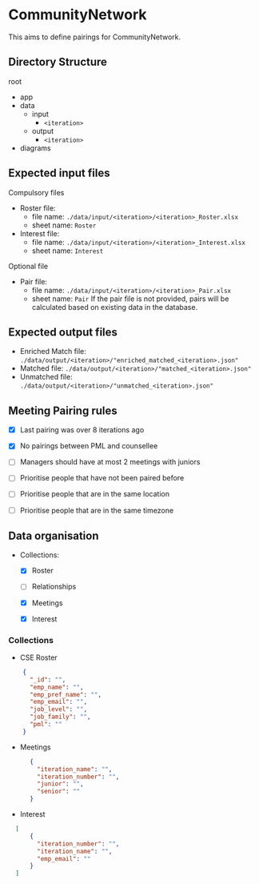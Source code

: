 # CommunityNetwork
This aims to define pairings for CommunityNetwork.


## Directory Structure

root
- app
- data
  - input
    - `<iteration>`
  - output
    - `<iteration>`
- diagrams


## Expected input files

Compulsory files
- Roster file: 
  - file name: `./data/input/<iteration>/<iteration>_Roster.xlsx`
  - sheet name: `Roster`
- Interest file: 
  - file name: `./data/input/<iteration>/<iteration>_Interest.xlsx`
  - sheet name: `Interest`

Optional file
- Pair file:
  - file name: `./data/input/<iteration>/<iteration>_Pair.xlsx`
  - sheet name: `Pair`
If the pair file is not provided, pairs will be calculated based on existing data in the database.


## Expected output files
- Enriched Match file: `./data/output/<iteration>/"enriched_matched_<iteration>.json"`
- Matched file: `./data/output/<iteration>/"matched_<iteration>.json"`
- Unmatched file: `./data/output/<iteration>/"unmatched_<iteration>.json"`


## Meeting Pairing rules

- [x] Last pairing was over 8 iterations ago
- [x] No pairings between PML and counsellee
- [ ] Managers should have at most 2 meetings with juniors
- [ ] Prioritise people that have not been paired before
- [ ] Prioritise people that are in the same location
- [ ] Prioritise people that are in the same timezone


## Data organisation
- Collections:
  - [x] Roster
  - [ ] Relationships
  - [x] Meetings
  - [x] Interest


### Collections

- CSE Roster
```json
    {
      "_id": "",
      "emp_name": "", 
      "emp_pref_name": "", 
      "emp_email": "", 
      "job_level": "", 
      "job_family": "", 
      "pml": ""
    }
```


- Meetings
```json
      {
        "iteration_name": "",
        "iteration_number": "",
        "junior": "",
        "senior": ""
      }
```


- Interest
```json
  [
      {
        "iteration_number": "",
        "iteration_name": "",
        "emp_email": ""
      }
  ]
```

